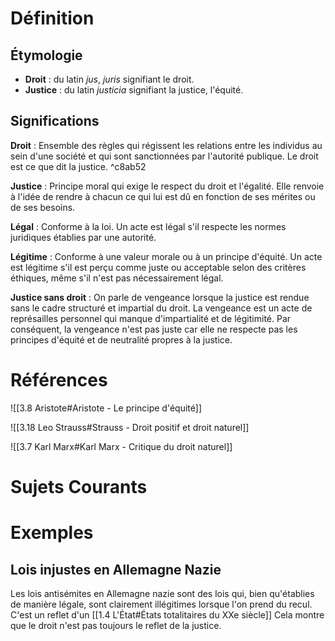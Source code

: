 # Définition

## Étymologie

- **Droit** : du latin _jus_, _juris_ signifiant le droit.
- **Justice** : du latin _justicia_ signifiant la justice, l'équité.

## Significations

**Droit** : Ensemble des règles qui régissent les relations entre les individus au sein d'une société et qui sont sanctionnées par l'autorité publique. Le droit est ce que dit la justice. ^c8ab52

**Justice** : Principe moral qui exige le respect du droit et l'égalité. Elle renvoie à l'idée de rendre à chacun ce qui lui est dû en fonction de ses mérites ou de ses besoins.

**Légal** : Conforme à la loi. Un acte est légal s'il respecte les normes juridiques établies par une autorité.

**Légitime** : Conforme à une valeur morale ou à un principe d'équité. Un acte est légitime s'il est perçu comme juste ou acceptable selon des critères éthiques, même s'il n'est pas nécessairement légal.

**Justice sans droit** : On parle de vengeance lorsque la justice est rendue sans le cadre structuré et impartial du droit. La vengeance est un acte de représailles personnel qui manque d'impartialité et de légitimité. Par conséquent, la vengeance n'est pas juste car elle ne respecte pas les principes d'équité et de neutralité propres à la justice.

# Références

![[3.8 Aristote#Aristote - Le principe d'équité]]

![[3.18 Leo Strauss#Strauss - Droit positif et droit naturel]]

![[3.7 Karl Marx#Karl Marx - Critique du droit naturel]]

# Sujets Courants

# Exemples

## Lois injustes en Allemagne Nazie

Les lois antisémites en Allemagne nazie sont des lois qui, bien qu'établies de manière légale, sont clairement illégitimes lorsque l'on prend du recul. C'est un reflet d'un [[1.4 L'État#États totalitaires du XXe siècle]] Cela montre que le droit n'est pas toujours le reflet de la justice.
